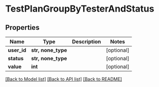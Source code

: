 # TestPlanGroupByTesterAndStatus


## Properties
Name | Type | Description | Notes
------------ | ------------- | ------------- | -------------
**user_id** | **str, none_type** |  | [optional] 
**status** | **str, none_type** |  | [optional] 
**value** | **int** |  | [optional] 

[[Back to Model list]](../README.md#documentation-for-models) [[Back to API list]](../README.md#documentation-for-api-endpoints) [[Back to README]](../README.md)


